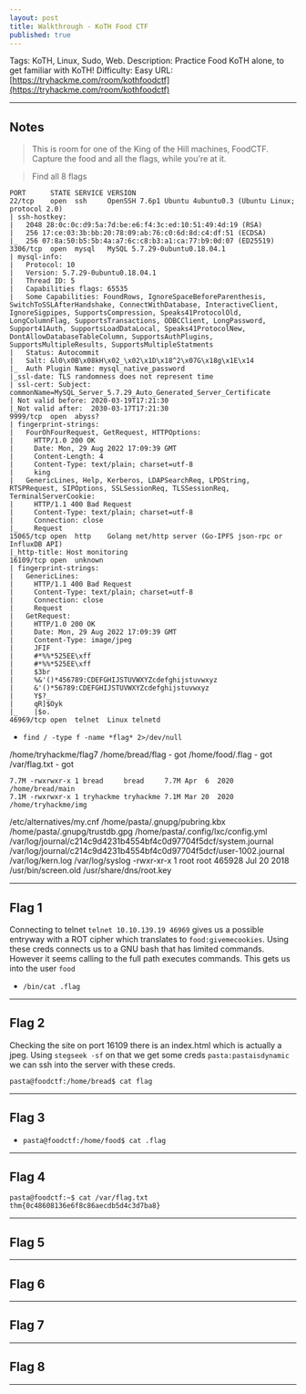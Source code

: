 ```yaml
---
layout: post
title: Walkthrough - KoTH Food CTF
published: true
---
```


Tags: KoTH, Linux, Sudo, Web.
Description: Practice Food KoTH alone, to get familiar with KoTH!
Difficulty: Easy
URL: [https://tryhackme.com/room/kothfoodctf](https://tryhackme.com/room/kothfoodctf)

* * *

## Notes

> This is room for one of the King of the Hill machines, FoodCTF. Capture the food and all the flags, while you're at it.

> Find all 8 flags

```
PORT      STATE SERVICE VERSION
22/tcp    open  ssh     OpenSSH 7.6p1 Ubuntu 4ubuntu0.3 (Ubuntu Linux; protocol 2.0)
| ssh-hostkey: 
|   2048 28:0c:0c:d9:5a:7d:be:e6:f4:3c:ed:10:51:49:4d:19 (RSA)
|   256 17:ce:03:3b:bb:20:78:09:ab:76:c0:6d:8d:c4:df:51 (ECDSA)
|_  256 07:8a:50:b5:5b:4a:a7:6c:c8:b3:a1:ca:77:b9:0d:07 (ED25519)
3306/tcp  open  mysql   MySQL 5.7.29-0ubuntu0.18.04.1
| mysql-info: 
|   Protocol: 10
|   Version: 5.7.29-0ubuntu0.18.04.1
|   Thread ID: 5
|   Capabilities flags: 65535
|   Some Capabilities: FoundRows, IgnoreSpaceBeforeParenthesis, SwitchToSSLAfterHandshake, ConnectWithDatabase, InteractiveClient, IgnoreSigpipes, SupportsCompression, Speaks41ProtocolOld, LongColumnFlag, SupportsTransactions, ODBCClient, LongPassword, Support41Auth, SupportsLoadDataLocal, Speaks41ProtocolNew, DontAllowDatabaseTableColumn, SupportsAuthPlugins, SupportsMultipleResults, SupportsMultipleStatments
|   Status: Autocommit
|   Salt: &l0\x0B\x08kH\x02_\x02\x1D\x18^2\x07G\x18g\x1E\x14
|_  Auth Plugin Name: mysql_native_password
|_ssl-date: TLS randomness does not represent time
| ssl-cert: Subject: commonName=MySQL_Server_5.7.29_Auto_Generated_Server_Certificate
| Not valid before: 2020-03-19T17:21:30
|_Not valid after:  2030-03-17T17:21:30
9999/tcp  open  abyss?
| fingerprint-strings: 
|   FourOhFourRequest, GetRequest, HTTPOptions: 
|     HTTP/1.0 200 OK
|     Date: Mon, 29 Aug 2022 17:09:39 GMT
|     Content-Length: 4
|     Content-Type: text/plain; charset=utf-8
|     king
|   GenericLines, Help, Kerberos, LDAPSearchReq, LPDString, RTSPRequest, SIPOptions, SSLSessionReq, TLSSessionReq, TerminalServerCookie: 
|     HTTP/1.1 400 Bad Request
|     Content-Type: text/plain; charset=utf-8
|     Connection: close
|_    Request
15065/tcp open  http    Golang net/http server (Go-IPFS json-rpc or InfluxDB API)
|_http-title: Host monitoring
16109/tcp open  unknown
| fingerprint-strings: 
|   GenericLines: 
|     HTTP/1.1 400 Bad Request
|     Content-Type: text/plain; charset=utf-8
|     Connection: close
|     Request
|   GetRequest: 
|     HTTP/1.0 200 OK
|     Date: Mon, 29 Aug 2022 17:09:39 GMT
|     Content-Type: image/jpeg
|     JFIF
|     #*%%*525EE\xff
|     #*%%*525EE\xff
|     $3br
|     %&'()*456789:CDEFGHIJSTUVWXYZcdefghijstuvwxyz
|     &'()*56789:CDEFGHIJSTUVWXYZcdefghijstuvwxyz
|     Y$?_
|     qR]$Oyk
|_    |$o.
46969/tcp open  telnet  Linux telnetd
```

- `find / -type f -name *flag* 2>/dev/null`

/home/tryhackme/flag7
/home/bread/flag - got
/home/food/.flag - got
/var/flag.txt - got


```
7.7M -rwxrwxr-x 1 bread     bread     7.7M Apr  6  2020 /home/bread/main
7.1M -rwxrwxr-x 1 tryhackme tryhackme 7.1M Mar 20  2020 /home/tryhackme/img
```
/etc/alternatives/my.cnf
/home/pasta/.gnupg/pubring.kbx                                                                                                             
/home/pasta/.gnupg/trustdb.gpg
/home/pasta/.config/lxc/config.yml
/var/log/journal/c214c9d4231b4554bf4c0d97704f5dcf/system.journal
/var/log/journal/c214c9d4231b4554bf4c0d97704f5dcf/user-1002.journal
/var/log/kern.log
/var/log/syslog
-rwxr-xr-x 1 root root 465928 Jul 20  2018 /usr/bin/screen.old 
/usr/share/dns/root.key



* * * 

## Flag 1

Connecting to telnet `telnet 10.10.139.19 46969` gives us a possible entryway with a ROT cipher which translates to `food:givemecookies`. Using these creds connects us to a GNU bash that has limited commands. However it seems calling to the full path executes commands. This gets us into the user `food`

- `/bin/cat .flag`

* * * 

## Flag 2

Checking the site on port 16109 there is an index.html which is actually a jpeg. Using `stegseek -sf` on that we get some creds `pasta:pastaisdynamic` we can ssh into the server with these creds.

```
pasta@foodctf:/home/bread$ cat flag
```

* * * 

## Flag 3

- `pasta@foodctf:/home/food$ cat .flag`

* * * 

## Flag 4

```
pasta@foodctf:~$ cat /var/flag.txt 
thm{0c48608136e6f8c86aecdb5d4c3d7ba8}
```

* * * 

## Flag 5



* * * 

## Flag 6



* * * 

## Flag 7



* * * 

## Flag 8



* * * 


